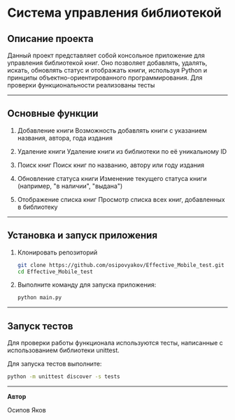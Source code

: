 # Система управления библиотекой

## Описание проекта
Данный проект представляет собой консольное приложение для управления библиотекой книг. Оно позволяет добавлять, удалять, искать, обновлять статус и отображать книги, используя Python и принципы объектно-ориентированного программирования. Для проверки функциональности реализованы тесты

---

## Основные функции
1. Добавление книги
Возможность добавлять книги с указанием названия, автора, года издания

2. Удаление книги
Удаление книги из библиотеки по её уникальному ID

3. Поиск книг
Поиск книг по названию, автору или году издания

4. Обновление статуса книги
Изменение текущего статуса книги (например, "в наличии", "выдана")

5. Отображение списка книг
Просмотр списка всех книг, добавленных в библиотеку

---

## Установка и запуск приложения

1. Клонировать репозиторий
    ```bash
    git clone https://github.com/osipovyakov/Effective_Mobile_test.git
    cd Effective_Mobile_test
    ```
    
2. Выполните команду для запуска приложения:
   ```bash
   python main.py
   ```

---

## Запуск тестов
Для проверки работы функционала используются тесты, написанные с использованием библиотеки unittest.

Для запуска тестов выполните:
```bash
python -m unittest discover -s tests
```

---

**Автор**

Осипов Яков
